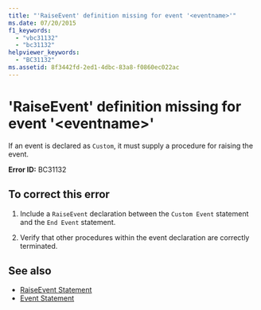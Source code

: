 ```yaml
---
title: "'RaiseEvent' definition missing for event '<eventname>'"
ms.date: 07/20/2015
f1_keywords: 
  - "vbc31132"
  - "bc31132"
helpviewer_keywords: 
  - "BC31132"
ms.assetid: 8f3442fd-2ed1-4dbc-83a8-f0860ec022ac
---
```

# 'RaiseEvent' definition missing for event '\<eventname>'
If an event is declared as `Custom`, it must supply a procedure for raising the event.  
  
 **Error ID:** BC31132  
  
## To correct this error  
  
1. Include a `RaiseEvent` declaration between the `Custom Event` statement and the `End Event` statement.  
  
2. Verify that other procedures within the event declaration are correctly terminated.  
  
## See also

- [RaiseEvent Statement](../language-reference/statements/raiseevent-statement.md)
- [Event Statement](../language-reference/statements/event-statement.md)
